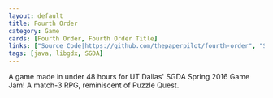 ```yaml
---
layout: default
title: Fourth Order
category: Game
cards: [Fourth Order, Fourth Order Title]
links: ["Source Code|https://github.com/thepaperpilot/fourth-order", "Store Page|https://thepaperpilot.itch.io/fourth-order"]
tags: [java, libgdx, SGDA]
---
```

A game made in under 48 hours for UT Dallas' SGDA Spring 2016 Game Jam! A match-3 RPG, reminiscent of Puzzle Quest.
